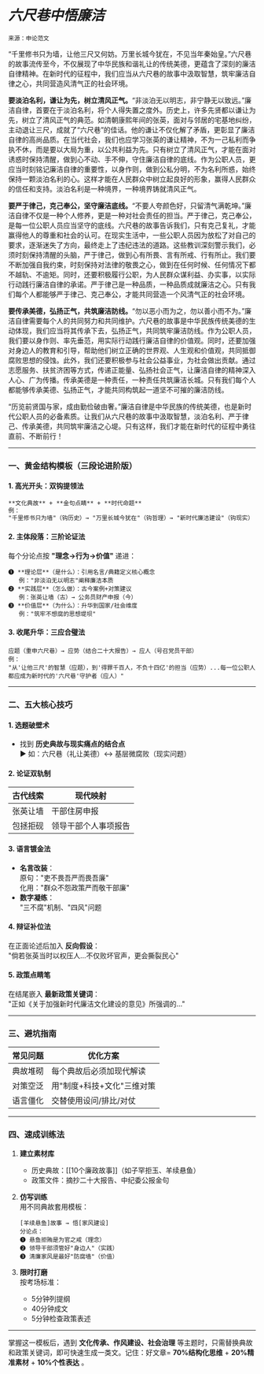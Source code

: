 # _**六尺巷中悟廉洁**_

`来源：申论范文`   

“千里修书只为墙，让他三尺又何妨。万里长城今犹在，不见当年秦始皇。”六尺巷的故事流传至今，不仅展现了中华民族和谐礼让的传统美德，更蕴含了深刻的廉洁自律精神。在新时代的征程中，我们应当从六尺巷的故事中汲取智慧，筑牢廉洁自律之心，共同营造风清气正的社会环境。

**要淡泊名利，谦让为先，树立清风正气。**“非淡泊无以明志，非宁静无以致远。”廉洁自律，首要在于淡泊名利，将个人得失置之度外。历史上，许多先贤都以谦让为先，树立了清风正气的典范。如清朝康熙年间的张英，面对与邻居的宅基地纠纷，主动退让三尺，成就了“六尺巷”的佳话。他的谦让不仅化解了矛盾，更彰显了廉洁自律的高尚品质。在当代社会，我们也应学习张英的谦让精神，不为一己私利而争执不休，而是要以大局为重，以公共利益为先。只有树立了清风正气，才能在面对诱惑时保持清醒，做到心不动、手不伸，守住廉洁自律的底线。作为公职人员，更应当时刻铭记廉洁自律的重要性，以身作则，做到公私分明，不为名利所惑，始终保持一颗淡泊名利的心。这样才能在人民群众中树立起良好的形象，赢得人民群众的信任和支持。淡泊名利是一种境界，一种境界铸就清风正气。

**要严于律己，克己奉公，坚守廉洁底线。**“不要人夸颜色好，只留清气满乾坤。”廉洁自律不仅是一种个人修养，更是一种对社会责任的担当。严于律己，克己奉公，是每一位公职人员应当坚守的底线。六尺巷的故事告诉我们，只有克己复礼，才能赢得他人的尊重和社会的认可。在现实生活中，一些公职人员因为放松了对自己的要求，逐渐迷失了方向，最终走上了违纪违法的道路。这些教训深刻警示我们，必须时刻保持清醒的头脑，严于律己，做到心有所畏、言有所戒、行有所止。我们要不断加强自我约束，时刻保持对法律的敬畏之心，做到在任何时候、任何情况下都不越轨、不逾矩。同时，还要积极履行公职，为人民群众谋利益、办实事，以实际行动践行廉洁自律的承诺。严于律己是一种品质，一种品质成就廉洁之心。只有我们每个人都能够严于律己、克己奉公，才能共同营造一个风清气正的社会环境。

**要传承美德，弘扬正气，共筑廉洁防线。**“勿以恶小而为之，勿以善小而不为。”廉洁自律需要每个人的共同努力和共同维护。六尺巷的故事是中华民族传统美德的生动体现，我们应当将其传承下去，弘扬正气，共同筑牢廉洁防线。作为公职人员，我们要以身作则、率先垂范，用实际行动践行廉洁自律的价值观。同时，还要加强对身边人的教育和引导，帮助他们树立正确的世界观、人生观和价值观，共同抵御腐败思想的侵蚀。此外，我们还要积极参与社会公益事业，为社会做出贡献。通过志愿服务、扶贫济困等方式，传递正能量、弘扬社会正气，让廉洁自律的精神深入人心、广为传播。传承美德是一种责任，一种责任共筑廉洁长城。只有我们每个人都能够传承美德、弘扬正气，才能共同构筑起一道坚不可摧的廉洁防线。

“历览前贤国与家，成由勤俭破由奢。”廉洁自律是中华民族的传统美德，也是新时代公职人员的必备素质。让我们从六尺巷的故事中汲取智慧，淡泊名利、严于律己、传承美德，共同筑牢廉洁之心堤。只有这样，我们才能在新时代的征程中勇往直前、不断前行！


---

### **一、黄金结构模板（三段论进阶版）**
#### **1. 高光开头：双钩提领法**
```markdown
**文化典故** + **金句点睛** + **时代命题**
例：
"千里修书只为墙"（钩历史）→ "万里长城今犹在"（钩哲理）→ "新时代廉洁建设"（钩现实）
```

#### **2. 主体段落：三阶论证法**
每个分论点按 **"理念→行为→价值"** 递进：
```
❶ **理论层**（是什么）：引用名言/典籍定义核心概念  
   例："非淡泊无以明志"阐释廉洁本质  
❷ **实践层**（怎么做）：古今案例+对策建议  
   例：张英让墙（古）→ 公务员财产申报（今）  
❸ **价值层**（为什么）：升华到国家/社会维度  
   例："筑牢不想腐的思想堤坝"  
```

#### **3. 收尾升华：三应合璧法**
```
应题（重申六尺巷）→ 应势（结合二十大报告）→ 应人（号召党员干部）
例：  
"从'让他三尺'的智慧（应题），到'得罪千百人，不负十四亿'的担当（应势）...每一位公职人都应成为新时代的'六尺巷'守护者（应人）"
```

---

### **二、五大核心技巧**
#### 1. **选题破壁术**
- 找到 **历史典故与现实痛点的结合点**  
  ▶ 如：六尺巷（礼让美德）↔ 基层微腐败（现实问题）

#### 2. **论证双轨制**
| 古代线索 | 现代映射       |
| ---- | ---------- |
| 张英让墙 | 干部住房申报     |
| 包拯拒砚 | 领导干部个人事项报告 |

#### 3. **语言镀金法**
- **名言改装**：  
  原句："吏不畏吾严而畏吾廉"  
  化用："群众不怨政策严而敬干部廉"  
- **数字凝练**：  
  "三不腐"机制、"四风"问题  

#### 4. **辩证补位法**
在正面论述后加入 **反向假设**：  
"倘若张英当时以权压人...不仅败坏官声，更会撕裂民心"  

#### 5. **政策点睛笔**
在结尾嵌入 **最新政策关键词**：  
"正如《关于加强新时代廉洁文化建设的意见》所强调的..."  

---

### **三、避坑指南**
| 常见问题 | 优化方案            |
| ---- | --------------- |
| 典故堆砌 | 每个典故后必须加现代解读    |
| 对策空泛 | 用"制度+科技+文化"三维对策 |
| 语言僵化 | 交替使用设问/排比/对仗    |

---

### **四、速成训练法**
1. **建立素材库**  
   - 历史典故：[[10个廉政故事]]（如子罕拒玉、羊续悬鱼）  
   - 政策文件：摘抄二十大报告、中纪委公报金句  

2. **仿写训练**  
   用不同典故套用模板：  
   ```  
   [羊续悬鱼]故事 → 悟[家风建设]  
   分论点：  
   ❶ 悬鱼拒贿是为官之戒（理念）  
   ❷ 领导干部须管好"身边人"（实践）  
   ❸ 清廉家风是最好"防腐墙"（价值）  
   ```  

3. **限时打磨**  
   按考场标准：  
   - 5分钟列提纲  
   - 40分钟成文  
   - 5分钟检查政策表述  

---

掌握这一模板后，遇到 **文化传承、作风建设、社会治理** 等主题时，只需替换典故和政策关键词，即可快速生成一类文。记住：好文章= **70%结构化思维** + **20%精准素材** + **10%个性表达** 。